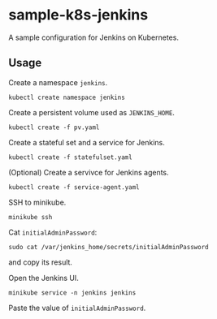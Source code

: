 # sample-k8s-jenkins

A sample configuration for Jenkins on Kubernetes.

## Usage

Create a namespace `jenkins`.

```
kubectl create namespace jenkins
```

Create a persistent volume used as `JENKINS_HOME`.

```
kubectl create -f pv.yaml
```

Create a stateful set and a service for Jenkins.

```
kubectl create -f statefulset.yaml
```

(Optional) Create a servivce for Jenkins agents.

```
kubectl create -f service-agent.yaml
```

SSH to minikube.

```
minikube ssh
```

Cat `initialAdminPassword`:

```
sudo cat /var/jenkins_home/secrets/initialAdminPassword
```

and copy its result.

Open the Jenkins UI.

```
minikube service -n jenkins jenkins
```

Paste the value of `initialAdminPassword`.

